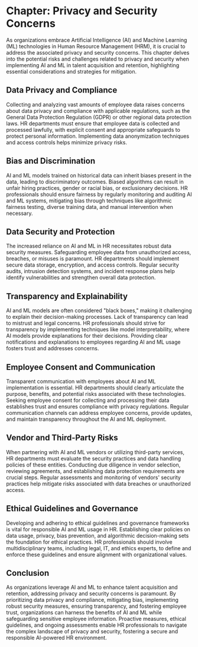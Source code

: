 Chapter: Privacy and Security Concerns
======================================

As organizations embrace Artificial Intelligence (AI) and Machine Learning (ML) technologies in Human Resource Management (HRM), it is crucial to address the associated privacy and security concerns. This chapter delves into the potential risks and challenges related to privacy and security when implementing AI and ML in talent acquisition and retention, highlighting essential considerations and strategies for mitigation.

Data Privacy and Compliance
---------------------------

Collecting and analyzing vast amounts of employee data raises concerns about data privacy and compliance with applicable regulations, such as the General Data Protection Regulation (GDPR) or other regional data protection laws. HR departments must ensure that employee data is collected and processed lawfully, with explicit consent and appropriate safeguards to protect personal information. Implementing data anonymization techniques and access controls helps minimize privacy risks.

Bias and Discrimination
-----------------------

AI and ML models trained on historical data can inherit biases present in the data, leading to discriminatory outcomes. Biased algorithms can result in unfair hiring practices, gender or racial bias, or exclusionary decisions. HR professionals should ensure fairness by regularly monitoring and auditing AI and ML systems, mitigating bias through techniques like algorithmic fairness testing, diverse training data, and manual intervention when necessary.

Data Security and Protection
----------------------------

The increased reliance on AI and ML in HR necessitates robust data security measures. Safeguarding employee data from unauthorized access, breaches, or misuses is paramount. HR departments should implement secure data storage, encryption, and access controls. Regular security audits, intrusion detection systems, and incident response plans help identify vulnerabilities and strengthen overall data protection.

Transparency and Explainability
-------------------------------

AI and ML models are often considered "black boxes," making it challenging to explain their decision-making processes. Lack of transparency can lead to mistrust and legal concerns. HR professionals should strive for transparency by implementing techniques like model interpretability, where AI models provide explanations for their decisions. Providing clear notifications and explanations to employees regarding AI and ML usage fosters trust and addresses concerns.

Employee Consent and Communication
----------------------------------

Transparent communication with employees about AI and ML implementation is essential. HR departments should clearly articulate the purpose, benefits, and potential risks associated with these technologies. Seeking employee consent for collecting and processing their data establishes trust and ensures compliance with privacy regulations. Regular communication channels can address employee concerns, provide updates, and maintain transparency throughout the AI and ML deployment.

Vendor and Third-Party Risks
----------------------------

When partnering with AI and ML vendors or utilizing third-party services, HR departments must evaluate the security practices and data handling policies of these entities. Conducting due diligence in vendor selection, reviewing agreements, and establishing data protection requirements are crucial steps. Regular assessments and monitoring of vendors' security practices help mitigate risks associated with data breaches or unauthorized access.

Ethical Guidelines and Governance
---------------------------------

Developing and adhering to ethical guidelines and governance frameworks is vital for responsible AI and ML usage in HR. Establishing clear policies on data usage, privacy, bias prevention, and algorithmic decision-making sets the foundation for ethical practices. HR professionals should involve multidisciplinary teams, including legal, IT, and ethics experts, to define and enforce these guidelines and ensure alignment with organizational values.

Conclusion
----------

As organizations leverage AI and ML to enhance talent acquisition and retention, addressing privacy and security concerns is paramount. By prioritizing data privacy and compliance, mitigating bias, implementing robust security measures, ensuring transparency, and fostering employee trust, organizations can harness the benefits of AI and ML while safeguarding sensitive employee information. Proactive measures, ethical guidelines, and ongoing assessments enable HR professionals to navigate the complex landscape of privacy and security, fostering a secure and responsible AI-powered HR environment.
